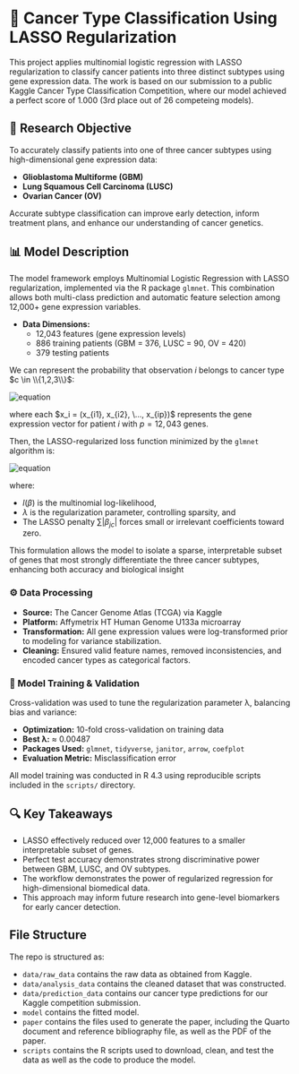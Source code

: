 # 🧬 Cancer Type Classification Using LASSO Regularization

This project applies multinomial logistic regression with LASSO regularization to classify cancer patients into three distinct subtypes using gene expression data. The work is based on our submission to a public Kaggle Cancer Type Classification Competition, where our model achieved a perfect score of 1.000 (3rd place out of 26 competeing models).

## 🎯 Research Objective

To accurately classify patients into one of three cancer subtypes using high-dimensional gene expression data:

- **Glioblastoma Multiforme (GBM)**
- **Lung Squamous Cell Carcinoma (LUSC)**
- **Ovarian Cancer (OV)**

Accurate subtype classification can improve early detection, inform treatment plans, and enhance our understanding of cancer genetics.

## 📊 Model Description

The model framework employs Multinomial Logistic Regression with LASSO regularization, implemented via the R package `glmnet`. This combination allows both multi-class prediction and automatic feature selection among 12,000+ gene expression variables.

- **Data Dimensions:**
   - 12,043 features (gene expression levels)
   - 886 training patients (GBM = 376, LUSC = 90, OV = 420)
   - 379 testing patients

We can represent the probability that observation $i$ belongs to cancer type $c \in \\{1,2,3\\}$:

![equation](https://latex.codecogs.com/svg.image?P(Y_i=c|x_i)=\frac{e^{\beta_{0c}+\beta_{1c}x_{i1}+...+\beta_{pc}x_{ip}}}{\sum_{j=1}^3e^{\beta_{0j}+\beta_{1j}x_{i1}+...+\beta_{pj}x_{ip}}})

where each $x_i = (x_{i1}, x_{i2}, \..., x_{ip})$ represents the gene expression vector for patient $i$ with $p = 12,043$ genes.

Then, the LASSO-regularized loss function minimized by the `glmnet` algorithm is:

![equation](https://latex.codecogs.com/svg.image?\hat{\beta}=\arg\min_{\beta}\{-\ell(\beta)+\lambda\sum_{c=1}^3\sum_{j=1}^p|\beta_{jc}|\})

where:
- $l(\beta)$ is the multinomial log-likelihood,
- $\lambda$ is the regularization parameter, controlling sparsity, and
- The LASSO penalty $\sum | \beta_{jc} |$ forces small or irrelevant coefficients toward zero.

This formulation allows the model to isolate a sparse, interpretable subset of genes that most strongly differentiate the three cancer subtypes, enhancing both accuracy and biological insight

### ⚙️ Data Processing

- **Source:** The Cancer Genome Atlas (TCGA) via Kaggle
- **Platform:** Affymetrix HT Human Genome U133a microarray
- **Transformation:** All gene expression values were log-transformed prior to modeling for variance stabilization.
- **Cleaning:** Ensured valid feature names, removed inconsistencies, and encoded cancer types as categorical factors.

### 🧠 Model Training & Validation

Cross-validation was used to tune the regularization parameter λ, balancing bias and variance:

- **Optimization:** 10-fold cross-validation on training data
- **Best λ:** ≈ 0.00487
- **Packages Used:** `glmnet`, `tidyverse`, `janitor`, `arrow`, `coefplot`
- **Evaluation Metric:** Misclassification error

All model training was conducted in R 4.3 using reproducible scripts included in the `scripts/` directory.

## 🔍 Key Takeaways

- LASSO effectively reduced over 12,000 features to a smaller interpretable subset of genes.
- Perfect test accuracy demonstrates strong discriminative power between GBM, LUSC, and OV subtypes.
- The workflow demonstrates the power of regularized regression for high-dimensional biomedical data.
- This approach may inform future research into gene-level biomarkers for early cancer detection.

## File Structure

The repo is structured as:

-   `data/raw_data` contains the raw data as obtained from Kaggle.
-   `data/analysis_data` contains the cleaned dataset that was constructed.
-   `data/prediction_data` contains our cancer type predictions for our Kaggle competition submission.
-   `model` contains the fitted model. 
-   `paper` contains the files used to generate the paper, including the Quarto document and reference bibliography file, as well as the PDF of the paper. 
-   `scripts` contains the R scripts used to download, clean, and test the data as well as the code to produce the model.
